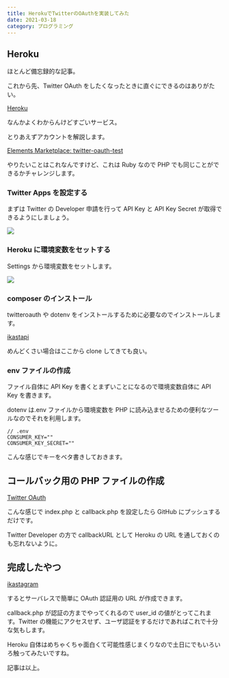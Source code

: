 ```yaml
---
title: HerokuでTwitterのOAuthを実装してみた
date: 2021-03-18
category: プログラミング
---
```


## Heroku

ほとんど備忘録的な記事。

これから先、Twitter OAuth をしたくなったときに直ぐにできるのはありがたい。

[Heroku](https://jp.heroku.com/)

なんかよくわからんけどすごいサービス。

とりあえずアカウントを解説します。

[Elements Marketplace: twitter-oauth-test](https://elements.heroku.com/buttons/tyfkda/twitter-oauth-test)

やりたいことはこれなんですけど、これは Ruby なので PHP でも同じことができるかチャレンジします。

### Twitter Apps を設定する

まずは Twitter の Developer 申請を行って API Key と API Key Secret が取得できるようにしましょう。

![](https://pbs.twimg.com/media/EwwYOvkVoAI_nZi?format=png)

### Heroku に環境変数をセットする

Settings から環境変数をセットします。

![](https://pbs.twimg.com/media/EwwXNq9VkAQaCWK?format=png)

### composer のインストール

twitteroauth や dotenv をインストールするために必要なのでインストールします。

[ikastapi](https://github.com/tkgstrator/ikastapi)

めんどくさい場合はここから clone してきても良い。

### env ファイルの作成

ファイル自体に API Key を書くとまずいことになるので環境変数自体に API Key を書きます。

dotenv は.env ファイルから環境変数を PHP に読み込ませるための便利なツールなのでそれを利用します。

```
// .env
CONSUMER_KEY=""
CONSUMER_KEY_SECRET=""
```

こんな感じでキーをベタ書きしておきます。

## コールバック用の PHP ファイルの作成

[Twitter OAuth](https://gist.github.com/tkgstrator/827e4fca6c6ec4198c2d6a65877a86ac)

こんな感じで index.php と callback.php を設定したら GitHub にプッシュするだけです。

Twitter Developer の方で callbackURL として Heroku の URL を通しておくのも忘れないように。

## 完成したやつ

[ikastagram](https://ikastagram.herokuapp.com/)

するとサーバレスで簡単に OAuth 認証用の URL が作成できます。

callback.php が認証の方までやってくれるので user_id の値がとってこれます。Twitter の機能にアクセスせず、ユーザ認証をするだけであればこれで十分な気もします。

Heroku 自体はめちゃくちゃ面白くて可能性感じまくりなので土日にでもいろいろ触ってみたいですね。

記事は以上。
